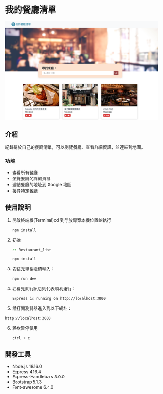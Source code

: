 # 我的餐廳清單

![Index page about Restaurant List](./public/image/snapshot.png)

## 介紹

紀錄屬於自己的餐廳清單，可以瀏覽餐廳、查看詳細資訊，並連結到地圖。

### 功能

- 查看所有餐廳
- 瀏覽餐廳的詳細資訊
- 連結餐廳的地址到 Google 地圖
- 搜尋特定餐廳

## 使用說明

1. 開啟終端機(Terminal)cd 到存放專案本機位置並執行

   ```bash
   npm install
   ```

2. 初始

   ```bash
   cd Restaurant_list
   ```

   ```bash
   npm install
   ```

3. 安裝完畢後繼續輸入：

   ```bash
   npm run dev
   ```

4. 若看見此行訊息則代表順利運行：

   ```bash
   Express is running on http://localhost:3000
   ```

5. 請打開瀏覽器進入到以下網址：

  ``` bash 
  http://localhost:3000
  ```

6. 若欲暫停使用

   ```bash
   ctrl + c
   ```

## 開發工具

- Node.js 18.16.0
- Express 4.16.4
- Express-Handlebars 3.0.0
- Bootstrap 5.1.3
- Font-awesome 6.4.0